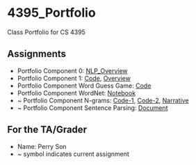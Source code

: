 # 4395_Portfolio
Class Portfolio for CS 4395

## Assignments

- Portfolio Component 0: [NLP_Overview](Assignment-0/NLP_Overview.pdf)
- Portfolio Component 1: [Code](Assignment-1/Assignment-1.py), [Overview](Assignment-1/Overview.pdf)
- Portfolio Component Word Guess Game: [Code](Assignment-2/Assignment-2.py) 
- Portfolio Component WordNet: [Notebook](Assignment-3/Assignment-3.pdf) 
- ~ Portfolio Component N-grams: [Code-1](Assignment-4/Program-1.py), [Code-2](Assignment-4/Program-2.py), [Narrative](Assignment-4/Narrative.pdf)
- ~ Portfolio Component Sentence Parsing: [Document](Assignment-5/Assignment-5.pdf)
  

## For the TA/Grader
- Name: Perry Son
- ~ symbol indicates current assignment